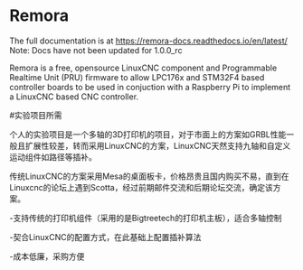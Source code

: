 # Remora

The full documentation is at <https://remora-docs.readthedocs.io/en/latest/>
Note: Docs have not been updated for 1.0.0_rc

Remora is a free, opensource LinuxCNC component and Programmable Realtime Unit (PRU) firmware to allow LPC176x and STM32F4 based controller boards to be used in conjuction with a Raspberry Pi to implement a LinuxCNC based CNC controller.

#实验项目所需

个人的实验项目是一个多轴的3D打印机的项目，对于市面上的方案如GRBL性能一般且扩展性较差，转而采用LinuxCNC的方案，LinuxCNC天然支持九轴和自定义运动组件如路径等插补。

传统LinuxCNC的方案采用Mesa的桌面板卡，价格昂贵且国内购买不易，直到在Linuxcnc的论坛上遇到Scotta，经过前期邮件交流和后期论坛交流，确定该方案。
 
 
 -支持传统的打印机组件（采用的是Bigtreetech的打印机主板），适合多轴控制
 
 -契合LinuxCNC的配置方式，在此基础上配置插补算法
 
 -成本低廉，采购方便
 

